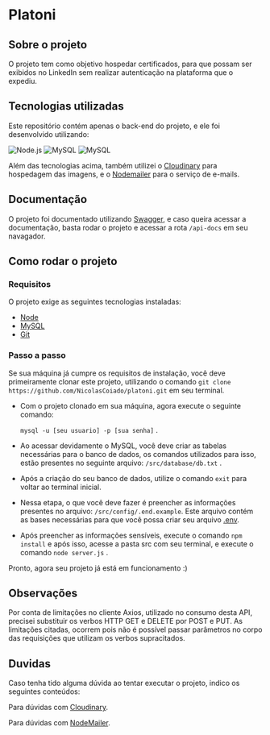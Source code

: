 # Platoni
## Sobre o projeto
O projeto tem como objetivo hospedar certificados, para que possam ser exibidos no LinkedIn sem realizar autenticação na plataforma que o expediu.

## Tecnologias utilizadas

Este repositório contém apenas o back-end do projeto, e ele foi desenvolvido utilizando:

![Node.js](https://img.shields.io/badge/Node.js-43853D?style=for-the-badge&logo=node.js&logoColor=white
)
![MySQL](https://img.shields.io/badge/MySQL-00000F?style=for-the-badge&logo=mysql&logoColor=white)
![MySQL](https://img.shields.io/badge/Express.js-404D59?style=for-the-badge)

Além das tecnologias acima, também utilizei o [Cloudinary](https://cloudinary.com/) para hospedagem das imagens, e o [Nodemailer](https://nodemailer.com/) para o serviço de e-mails.

## Documentação
O projeto foi documentado utilizando [Swagger](https://swagger.io/), e caso queira acessar a documentação, basta rodar o projeto e acessar a rota `/api-docs` em seu navagador.

## Como rodar o projeto

### Requisitos
O projeto exige as seguintes tecnologias instaladas:
* [Node](https://nodejs.org/en)
* [MySQL](https://www.mysql.com/)
* [Git](https://git-scm.com/)

### Passo a passo
 Se sua máquina já cumpre os requisitos de instalação, você deve primeiramente clonar este projeto, utilizando o comando `git clone https://github.com/NicolasCoiado/platoni.git` em seu terminal.

* Com o projeto clonado em sua máquina, agora execute o seguinte comando:

    `mysql -u [seu usuario] -p [sua senha]` .

* Ao acessar devidamente o MySQL, você deve criar as tabelas necessárias para o banco de dados, os comandos utilizados para isso, estão presentes no seguinte arquivo: `/src/database/db.txt` .

* Após a criação do seu banco de dados, utilize o comando `exit` para voltar ao terminal inicial.

* Nessa etapa, o que você deve fazer é preencher as informações presentes no arquivo: `/src/config/.end.example`. Este arquivo contém as bases necessárias para que você possa criar seu arquivo [.env](https://www.alura.com.br/artigos/dotenv-gerenciando-variaveis-ambiente).

* Após preencher as informações sensíveis, execute o comando `npm install` e após isso, acesse a pasta src com seu terminal, e execute o comando `node server.js` .

Pronto, agora seu projeto já está em funcionamento :)
## Observações
Por conta de limitações no cliente Axios, utilizado no consumo desta API, precisei substituir os verbos HTTP GET e DELETE por POST e PUT. As limitações citadas, ocorrem pois não é possível passar parâmetros no corpo das requisições que utilizam os verbos supracitados.

## Duvidas
Caso tenha tido alguma dúvida ao tentar executar o projeto, indico os seguintes conteúdos:

Para dúvidas com [Cloudinary](https://cloudinary.com/documentation/node_integration).

Para dúvidas com [NodeMailer](https://www.youtube.com/watch?v=q2sPzKgBMaA).




